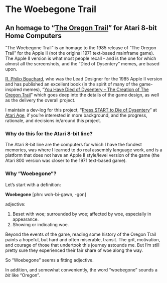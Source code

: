 # The Woebegone Trail
## An homage to “[The Oregon Trail](https://oregontrail.ws)” for Atari 8-bit Home Computers

“The Woebegone Trail” is an homage to the 1985 release of “The Oregon Trail” for the Apple II (not the original 1971 text-based mainframe game).  The Apple II version is what most people recall - and is the one for which almost all the screenshots, and the “Died of Dysentery” memes, are based upon.

[R. Philip Bouchard](http://www.philipbouchard.com/), who was the Lead Designer for the 1985 Apple II version and has published an excellent book (in the spirit of many of the game-inspired memes), “[You Have Died of Dysentery – The Creation of The Oregon Trail](https://www.amazon.com/gp/product/B01B8JMKMC/)” which goes deep into the details of the game design, as well as the delivery the overall project.

I maintain a dev-log for this project, “[Press START to Die of Dysentery](https://forums.atariage.com/blogs/blog/862-press-start-to-die-of-dysentery/)” at [Atari Age](https://atariage.com), if you’re interested in more background, and the progress, rationale, and decisions in/around this project.

### Why do this for the Atari 8-bit line?
The Atari 8-bit line are the computers for which I have the fondest memories, was where I learned to do real assembly language work, and is a platform that does not have an Apple II style/level version of the game (the Atari 800 version was closer to the 1971 text-based game).

### Why “Woebegone”?
 
Let’s start with a definition:
 
**Woebegone** [phn: woh-bi-gawn, -gon]
 
adjective:
 
1. Beset with woe; surrounded by woe; affected by woe, especially in appearance.
2. Showing or indicating woe.
	 
Beyond the events of the game, reading some history of the Oregon Trail paints a hopeful, but hard and often miserable, transit.  The grit, motivation, and courage of those that undertook this journey astounds me.  But I’m still pretty sure they experienced their fair share of woe along the way.

So “Woebegone” seems a fitting adjective.  

In addition, and somewhat conveniently,  the word “woebegone” sounds a _bit_ like “Oregon”.
